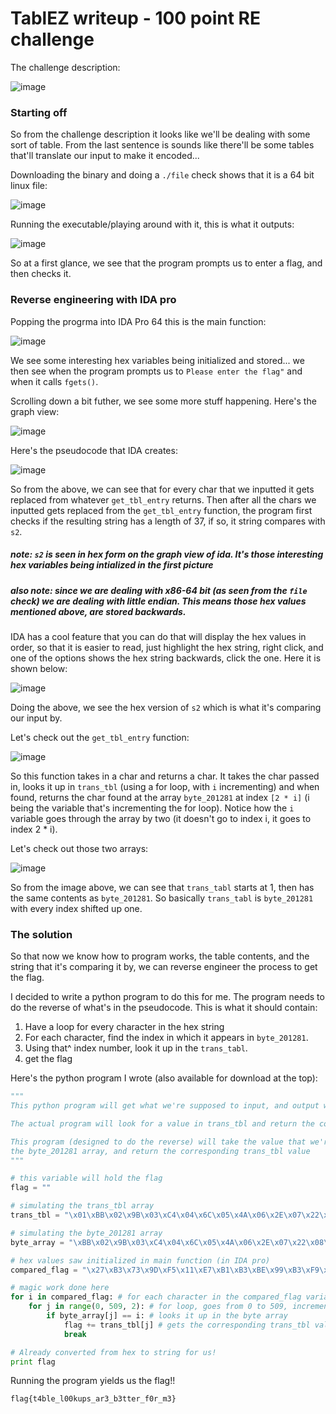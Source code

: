 # TablEZ writeup - 100 point RE challenge

The challenge description:

![image](https://user-images.githubusercontent.com/41026969/56436169-f1119580-62a8-11e9-9355-3be5ce621652.png)

### Starting off

So from the challenge description it looks like we'll be dealing with some sort of table. From the last sentence is sounds like there'll be some tables that'll translate our input to make it encoded...

Downloading the binary and doing a ```./file``` check shows that it is a 64 bit linux file:

![image](https://user-images.githubusercontent.com/41026969/56436319-63827580-62a9-11e9-8e01-8f39672516bd.png)

Running the executable/playing around with it, this is what it outputs:

![image](https://user-images.githubusercontent.com/41026969/56436380-a2b0c680-62a9-11e9-8157-e853882e5869.png)

So at a first glance, we see that the program prompts us to enter a flag, and then checks it.

### Reverse engineering with IDA pro

Popping the progrma into IDA Pro 64 this is the main function:

![image](https://user-images.githubusercontent.com/41026969/56436646-92e5b200-62aa-11e9-90fb-31e06431c2d6.png)

We see some interesting hex variables being initialized and stored... we then see when the program prompts us to ```Please enter the flag"``` and when it calls ```fgets()```.

Scrolling down a bit futher, we see some more stuff happening. Here's the graph view:

![image](https://user-images.githubusercontent.com/41026969/56452868-9fe3bf00-6305-11e9-9a09-bae9b72fd55c.png)

Here's the pseudocode that IDA creates:

![image](https://user-images.githubusercontent.com/41026969/56452885-e1746a00-6305-11e9-853f-31d76e79602f.png)

So from the above, we can see that for every char that we inputted it gets replaced from whatever ```get_tbl_entry``` returns. Then after all the chars we inputted gets replaced from the ```get_tbl_entry``` function, the program first checks if the resulting string has a length of 37, if so, it string compares with ```s2```.

##### note: ```s2``` is seen in hex form on the graph view of ida. It's those interesting hex variables being intialized in the first picture

##### also note: since we are dealing with x86-64 bit (as seen from the ```file``` check) we are dealing with little endian. This means those hex values mentioned above, are stored backwards. 

IDA has a cool feature that you can do that will display the hex values in order, so that it is easier to read, just highlight the hex string, right click, and one of the options shows the hex string backwards, click the one. Here it is shown below:

![image](https://user-images.githubusercontent.com/41026969/56453251-b68e1400-630d-11e9-8646-f000eed5d87a.png)

Doing the above, we see the hex version of ```s2``` which is what it's comparing our input by.

Let's check out the ```get_tbl_entry``` function:

![image](https://user-images.githubusercontent.com/41026969/56453284-2b614e00-630e-11e9-8900-2a091353215d.png)

So this function takes in a char and returns a char. It takes the char passed in, looks it up in ```trans_tbl``` (using a for loop, with ```i``` incrementing) and when found, returns the char found at the array ```byte_201281``` at index ```[2 * i]``` (i being the variable that's incrementing the for loop). Notice how the ```i``` variable goes through the array by two (it doesn't go to index i, it goes to index 2 * i).

Let's check out those two arrays:

![image](https://user-images.githubusercontent.com/41026969/56454228-864d7200-631b-11e9-9028-e1bc666fb886.png)

So from the image above, we can see that ```trans_tabl``` starts at 1, then has the same contents as ```byte_201281```. So basically ```trans_tabl``` is ```byte_201281``` with every index shifted up one. 

### The solution
So that now we know how to program works, the table contents, and the string that it's comparing it by, we can reverse engineer the process to get the flag.

I decided to write a python program to do this for me. The program needs to do the reverse of what's in the pseudocode. This is what it should contain:

1) Have a loop for every character in the hex string 
2) For each character, find the index in which it appears in ```byte_201281```. 
3) Using that^ index number, look it up in the ```trans_tabl```.
4) get the flag

Here's the python program I wrote (also available for download at the top):

```python
"""
This python program will get what we're supposed to input, and output what the flag is

The actual program will look for a value in trans_tbl and return the corresponding byte_201281 value

This program (designed to do the reverse) will take the value that we're expecting, look it up in 
the byte_201281 array, and return the corresponding trans_tbl value
"""

# this variable will hold the flag
flag = "" 

# simulating the trans_tbl array
trans_tbl = "\x01\xBB\x02\x9B\x03\xC4\x04\x6C\x05\x4A\x06\x2E\x07\x22\x08\x45\x09\x33\x0A\xB8\x0B\xD5\x0C\x06\x0D\x0A\x0E\xBC\x0F\xFA\x10\x79\x11\x24\x12\xE1\x13\xB2\x14\xBF\x15\x2C\x16\xAD\x17\x86\x18\x60\x19\xA4\x1A\xB6\x1B\xD8\x1C\x59\x1D\x87\x1E\x41\x1F\x94\x20\x77\x21\xF0\x22\x4F\x23\xCB\x24\x61\x25\x25\x26\xC0\x27\x97\x28\x2A\x29\x5C\x2A\x08\x2B\xC9\x2C\x9F\x2D\x43\x2E\x4E\x2F\xCF\x30\xF9\x31\x3E\x32\x6F\x33\x65\x34\xE7\x35\xC5\x36\x39\x37\xB7\x38\xEF\x39\xD0\x3A\xC8\x3B\x2F\x3C\xAA\x3D\xC7\x3E\x47\x3F\x3C\x40\x81\x41\x32\x42\x49\x43\xD3\x44\xA6\x45\x96\x46\x2B\x47\x58\x48\x40\x49\xF1\x4A\x9C\x4B\xEE\x4C\x1A\x4D\x5B\x4E\xC6\x4F\xD6\x50\x80\x51\x2D\x52\x6D\x53\x9A\x54\x3D\x55\xA7\x56\x93\x57\x84\x58\xE0\x59\x12\x5A\x3B\x5B\xB9\x5C\x09\x5D\x69\x5E\xBA\x5F\x99\x60\x48\x61\x73\x62\xB1\x63\x7C\x64\x82\x65\xBE\x66\x27\x67\x9D\x68\xFB\x69\x67\x6A\x7E\x6B\xF4\x6C\xB3\x6D\x05\x6E\xC2\x6F\x5F\x70\x1B\x71\x54\x72\x23\x73\x71\x74\x11\x75\x30\x76\xD2\x77\xA5\x78\x68\x79\x9E\x7A\x3F\x7B\xF5\x7C\x7A\x7D\xCE\x7E\x0B\x7F\x0C\x80\x85\x81\xDE\x82\x63\x83\x5E\x84\x8E\x85\xBD\x86\xFE\x87\x6A\x88\xDA\x89\x26\x8A\x88\x8B\xE8\x8C\xAC\x8D\x03\x8E\x62\x8F\xA8\x90\xF6\x91\xF7\x92\x75\x93\x6B\x94\xC3\x95\x46\x96\x51\x97\xE6\x98\x8F\x99\x28\x9A\x76\x9B\x5A\x9C\x91\x9D\xEC\x9E\x1F\x9F\x44\xA0\x52\xA1\x01\xA2\xFC\xA3\x8B\xA4\x3A\xA5\xA1\xA6\xA3\xA7\x16\xA8\x10\xA9\x14\xAA\x50\xAB\xCA\xAC\x95\xAD\x92\xAE\x4B\xAF\x35\xB0\x0E\xB1\xB5\xB2\x20\xB3\x1D\xB4\x5D\xB5\xC1\xB6\xE2\xB7\x6E\xB8\x0F\xB9\xED\xBA\x90\xBB\xD4\xBC\xD9\xBD\x42\xBE\xDD\xBF\x98\xC0\x57\xC1\x37\xC2\x19\xC3\x78\xC4\x56\xC5\xAF\xC6\x74\xC7\xD1\xC8\x04\xC9\x29\xCA\x55\xCB\xE5\xCC\x4C\xCD\xA0\xCE\xF2\xCF\x89\xD0\xDB\xD1\xE4\xD2\x38\xD3\x83\xD4\xEA\xD5\x17\xD6\x07\xD7\xDC\xD8\x8C\xD9\x8A\xDA\xB4\xDB\x7B\xDC\xE9\xDD\xFF\xDE\xEB\xDF\x15\xE0\x0D\xE1\x02\xE2\xA2\xE3\xF3\xE4\x34\xE5\xCC\xE6\x18\xE7\xF8\xE8\x13\xE9\x8D\xEA\x7F\xEB\xAE\xEC\x21\xED\xE3\xEE\xCD\xEF\x4D\xF0\x70\xF1\x53\xF2\xFD\xF3\xAB\xF4\x72\xF5\x64\xF6\x1C\xF7\x66\xF8\xA9\xF9\xB0\xFA\x1E\xFB\xD7\xFC\xDF\xFD\x36\xFE\x7D\xFF\x31"

# simulating the byte_201281 array
byte_array = "\xBB\x02\x9B\x03\xC4\x04\x6C\x05\x4A\x06\x2E\x07\x22\x08\x45\x09\x33\x0A\xB8\x0B\xD5\x0C\x06\x0D\x0A\x0E\xBC\x0F\xFA\x10\x79\x11\x24\x12\xE1\x13\xB2\x14\xBF\x15\x2C\x16\xAD\x17\x86\x18\x60\x19\xA4\x1A\xB6\x1B\xD8\x1C\x59\x1D\x87\x1E\x41\x1F\x94\x20\x77\x21\xF0\x22\x4F\x23\xCB\x24\x61\x25\x25\x26\xC0\x27\x97\x28\x2A\x29\x5C\x2A\x08\x2B\xC9\x2C\x9F\x2D\x43\x2E\x4E\x2F\xCF\x30\xF9\x31\x3E\x32\x6F\x33\x65\x34\xE7\x35\xC5\x36\x39\x37\xB7\x38\xEF\x39\xD0\x3A\xC8\x3B\x2F\x3C\xAA\x3D\xC7\x3E\x47\x3F\x3C\x40\x81\x41\x32\x42\x49\x43\xD3\x44\xA6\x45\x96\x46\x2B\x47\x58\x48\x40\x49\xF1\x4A\x9C\x4B\xEE\x4C\x1A\x4D\x5B\x4E\xC6\x4F\xD6\x50\x80\x51\x2D\x52\x6D\x53\x9A\x54\x3D\x55\xA7\x56\x93\x57\x84\x58\xE0\x59\x12\x5A\x3B\x5B\xB9\x5C\x09\x5D\x69\x5E\xBA\x5F\x99\x60\x48\x61\x73\x62\xB1\x63\x7C\x64\x82\x65\xBE\x66\x27\x67\x9D\x68\xFB\x69\x67\x6A\x7E\x6B\xF4\x6C\xB3\x6D\x05\x6E\xC2\x6F\x5F\x70\x1B\x71\x54\x72\x23\x73\x71\x74\x11\x75\x30\x76\xD2\x77\xA5\x78\x68\x79\x9E\x7A\x3F\x7B\xF5\x7C\x7A\x7D\xCE\x7E\x0B\x7F\x0C\x80\x85\x81\xDE\x82\x63\x83\x5E\x84\x8E\x85\xBD\x86\xFE\x87\x6A\x88\xDA\x89\x26\x8A\x88\x8B\xE8\x8C\xAC\x8D\x03\x8E\x62\x8F\xA8\x90\xF6\x91\xF7\x92\x75\x93\x6B\x94\xC3\x95\x46\x96\x51\x97\xE6\x98\x8F\x99\x28\x9A\x76\x9B\x5A\x9C\x91\x9D\xEC\x9E\x1F\x9F\x44\xA0\x52\xA1\x01\xA2\xFC\xA3\x8B\xA4\x3A\xA5\xA1\xA6\xA3\xA7\x16\xA8\x10\xA9\x14\xAA\x50\xAB\xCA\xAC\x95\xAD\x92\xAE\x4B\xAF\x35\xB0\x0E\xB1\xB5\xB2\x20\xB3\x1D\xB4\x5D\xB5\xC1\xB6\xE2\xB7\x6E\xB8\x0F\xB9\xED\xBA\x90\xBB\xD4\xBC\xD9\xBD\x42\xBE\xDD\xBF\x98\xC0\x57\xC1\x37\xC2\x19\xC3\x78\xC4\x56\xC5\xAF\xC6\x74\xC7\xD1\xC8\x04\xC9\x29\xCA\x55\xCB\xE5\xCC\x4C\xCD\xA0\xCE\xF2\xCF\x89\xD0\xDB\xD1\xE4\xD2\x38\xD3\x83\xD4\xEA\xD5\x17\xD6\x07\xD7\xDC\xD8\x8C\xD9\x8A\xDA\xB4\xDB\x7B\xDC\xE9\xDD\xFF\xDE\xEB\xDF\x15\xE0\x0D\xE1\x02\xE2\xA2\xE3\xF3\xE4\x34\xE5\xCC\xE6\x18\xE7\xF8\xE8\x13\xE9\x8D\xEA\x7F\xEB\xAE\xEC\x21\xED\xE3\xEE\xCD\xEF\x4D\xF0\x70\xF1\x53\xF2\xFD\xF3\xAB\xF4\x72\xF5\x64\xF6\x1C\xF7\x66\xF8\xA9\xF9\xB0\xFA\x1E\xFB\xD7\xFC\xDF\xFD\x36\xFE\x7D\xFF\x31"

# hex values saw initialized in main function (in IDA pro)
compared_flag = "\x27\xB3\x73\x9D\xF5\x11\xE7\xB1\xB3\xBE\x99\xB3\xF9\xF9\xF4\x30\x1B\x71\x99\x73\x23\x65\x99\xB1\x65\x11\x11\xBE\x23\x99\x27\xF9\x23\x99\x05\x65\xCE"

# magic work done here
for i in compared_flag: # for each character in the compared_flag variable
	for j in range(0, 509, 2): # for loop, goes from 0 to 509, increments by 2
		if byte_array[j] == i: # looks it up in the byte array
			flag += trans_tbl[j] # gets the corresponding trans_tbl value 
			break

# Already converted from hex to string for us!
print flag
```

Running the program yields us the flag!!

```flag{t4ble_l00kups_ar3_b3tter_f0r_m3}```
